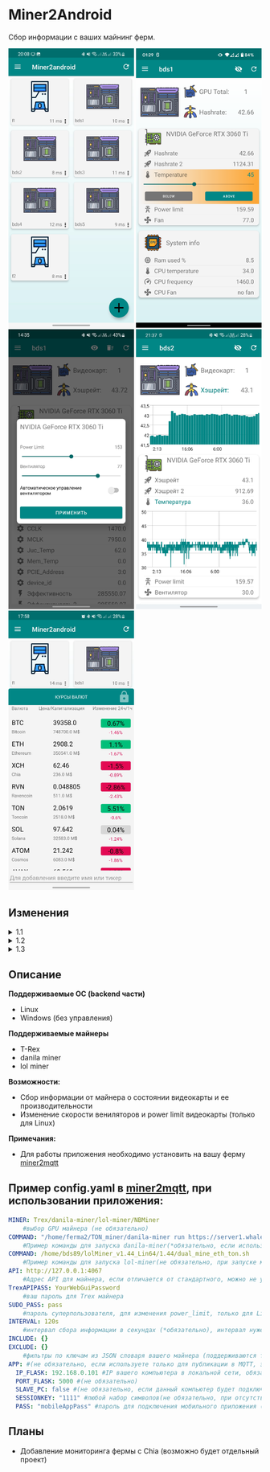 # Miner2Android

Cбор информации с ваших майнинг ферм.

<img src="screenshots/1.jpg" width="250"> <img src="screenshots/2.png" width="250"> 
<img src="screenshots/3.jpg" width="250"> <img src="screenshots/4.jpg" width="250"> <img src="screenshots/5.jpg" width="250">

## Изменения

<details>
  <summary>1.1</summary>

- Уведомления (каждые 15 минут приложение проверяет наличие уведомлений на вашей ферме)
</details>
<details>
  <summary>1.2</summary>

- Графики изменения величин, с момента начала предыдущих суток (необходимо обновление [miner2mqtt](https://github.com/bds89/miner2mqtt))

<details>
  <summary>1.2.1</summary>

- Добавлена некоторая анимация
</details>
<details>
  <summary>1.2.2</summary>

- Сохранение теперь происходит в базу данных, вместо отдельных файлов. К сожалению вам придется заново добавить все свои компьютеры и их настройки, потому что мне лень было писать адаптер для переноса настроек.
- Исправления
</details>
</details>
<details>
  <summary>1.3</summary>

- Курсы валют, с [CoinMarketCup](https://coinmarketcap.com), в настройках необходимо ввести токен API Token. Бесплатный токен можно получить на [CoinMarketCup](https://coinmarketcap.com/api/)
</details>

## Описание

**Поддерживаемые ОС (backend части)**

- Linux
- Windows (без управления)

**Поддерживаемые майнеры**

- T-Rex
- danila miner
- lol miner

**Возможности:**

- Сбор информации от майнера о состоянии видеокарты и ее производительности
- Изменение скорости вениляторов и power limit видеокарты (только для Linux)

**Примечания:**

- Для работы приложения необходимо установить на вашу ферму [miner2mqtt](https://github.com/bds89/miner2mqtt)
  
## Пример config.yaml в [miner2mqtt](https://github.com/bds89/miner2mqtt), при использовании приложения:
```yaml
MINER: Trex/danila-miner/lol-miner/NBMiner
    #выбор GPU майнера (не обязательно)
COMMAND: "/home/ferma2/TON_miner/danila-miner run https://server1.whalestonpool.com your_walet_adress"
    #Пример команды для запуска danila-miner(*обязательно, если используется `danila-miner`)
COMMAND: /home/bds89/lolMiner_v1.44_Lin64/1.44/dual_mine_eth_ton.sh
    #Пример команды для запуска lol-miner(не обязательно, при запуске майнера скриптом m2m в mqtt будут передаваться дополнитльные параметры `lhrtune`, `re-calibrate`)
API: http://127.0.0.1:4067
    #Адрес API для майнера, если отличается от стандартного, можно не укаывать, если арес и порт совпадают со значением по умолчанию: `http://127.0.0.1:4067`
TrexAPIPASS: YourWebGuiPassword
    #ваш пароль для Trex майнера
SUDO_PASS: pass
    #пароль суперпользователя, для изменения power_limit, только для Linux
INTERVAL: 120s
    #интервал сбора информации в секундах (*обязательно), интервал нужен для вычисления средних покаателей хэшрейта за час.
INCLUDE: {}
EXCLUDE: {}
    #фильтры по ключам из JSON словаря вашего майнера (поддерживаются только ключи первого уровня)
APP: #(не обязательно, если используете только для публикации в MQTT, этот блок можно убрать)
  IP_FLASK: 192.168.0.101 #IP вашего компьютера в локальной сети, обязательно для Windows, для Linux скрипт попытается найти самостоятельно 
  PORT_FLASK: 5000 #(не обязательно)
  SLAVE_PC: false #(не обязательно, если данный компьютер будет подключаться к мобильному приложению чере другой компьютер, укажите `true`)
  SESSIONKEY: "1111" #любой набор символов(не обязательно, при отсутствии будет использоваться литерал из кода)
  PASS: "mobileAppPass" #пароль для подключения мобильного приложения (*не обязательно)
```

## Планы
- Добавление мониторинга фермы с Chia (возможно будет отдельный проект)
